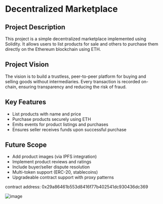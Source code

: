 # Decentralized Marketplace

## Project Description
This project is a simple decentralized marketplace implemented using Solidity. It allows users to list products for sale and others to purchase them directly on the Ethereum blockchain using ETH.

## Project Vision
The vision is to build a trustless, peer-to-peer platform for buying and selling goods without intermediaries. Every transaction is recorded on-chain, ensuring transparency and reducing the risk of fraud.

## Key Features
- List products with name and price
- Purchase products securely using ETH
- Emits events for product listings and purchases
- Ensures seller receives funds upon successful purchase

## Future Scope
- Add product images (via IPFS integration)
- Implement product reviews and ratings
- Include buyer/seller dispute resolution
- Multi-token support (ERC-20, stablecoins)
- Upgradeable contract support with proxy patterns

contract address: 0x29a86461b553d8416f77b402541dc930436dc369

![image](https://github.com/user-attachments/assets/7a31a896-9a9d-4cc5-8014-5bf52aec4697)
